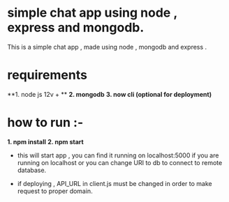 # simple chat app using node , express and mongodb. 

This is a simple chat app , made using node ,  mongodb and express .

# requirements

**1. node js 12v + **
**2. mongodb**
**3. now cli (optional for deployment)**

# how to run :- 

**1.  npm install**
**2. npm start**

* this will start app , you can find it running on localhost:5000 if you are running on localhost
or you can change URI to db to connect to remote database.

* if deploying , API_URL in client.js must be changed in order to make request to proper domain. 
